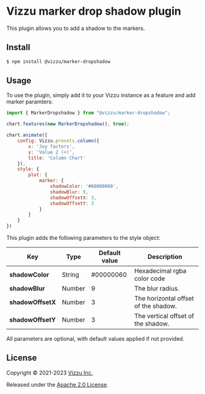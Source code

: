 # Vizzu marker drop shadow plugin

This plugin allows you to add a shadow to the markers.

## Install

```sh
$ npm install @vizzu/marker-dropshadow
```

## Usage

To use the plugin, simply add it to your Vizzu instance as a feature and add marker paramters:


```javascript
import { MarkerDropshadow } from "@vizzu/marker-dropshadow";

chart.features(new MarkerDropshadow(), true);

chart.animate({
    config: Vizzu.presets.column({
        x: 'Joy factors',
        y: 'Value 2 (+)',
        title: 'Column Chart'
    }),
    style: {
        plot: {
            marker: {
                shadowColor: '#60000060',
                shadowBlur: 9,
                shadowOffsetX: 3,
                shadowOffsetY: 3
            }
        }
    }
})
```

This plugin adds the following parameters to the style object:

|Key|Type|Default value|Description|
|---|---|---|---|
|**shadowColor**|String|#00000060|Hexadecimal rgba color code|
|**shadowBlur**|Number|9|The blur radius.|
|**shadowOffsetX**|Number|3|The horizontal offset of the shadow. |
|**shadowOffsetY**|Number|3|The vertical offset of the shadow.|

All parameters are optional, with default values applied if not provided.


## License

Copyright © 2021-2023 [Vizzu Inc.](https://vizzuhq.com)

Released under the
[Apache 2.0 License](https://lib.vizzuhq.com/latest/LICENSE/).
